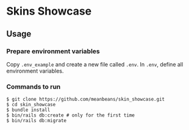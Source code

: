 # Skins Showcase

## Usage

### Prepare environment variables

Copy `.env_example` and create a new file called `.env`.
In `.env`, define all environment variables.

### Commands to run

```
$ git clone https://github.com/meanbeans/skin_showcase.git
$ cd skin_showcase
$ bundle install
$ bin/rails db:create # only for the first time
$ bin/rails db:migrate
```
